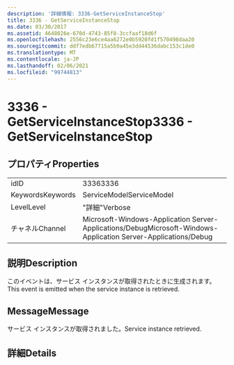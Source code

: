 ```yaml
---
description: '詳細情報: 3336-GetServiceInstanceStop'
title: 3336 - GetServiceInstanceStop
ms.date: 03/30/2017
ms.assetid: 4648026e-670d-4743-85f8-3ccfaaf18d6f
ms.openlocfilehash: 2556c23e6ce4aa6272e0b5920fd1f570498daa20
ms.sourcegitcommit: ddf7edb67715a5b9a45e3dd44536dabc153c1de0
ms.translationtype: MT
ms.contentlocale: ja-JP
ms.lasthandoff: 02/06/2021
ms.locfileid: "99744813"
---
```

# <a name="3336---getserviceinstancestop"></a><span data-ttu-id="2c61f-103">3336 - GetServiceInstanceStop</span><span class="sxs-lookup"><span data-stu-id="2c61f-103">3336 - GetServiceInstanceStop</span></span>

## <a name="properties"></a><span data-ttu-id="2c61f-104">プロパティ</span><span class="sxs-lookup"><span data-stu-id="2c61f-104">Properties</span></span>  
  
|||  
|-|-|  
|<span data-ttu-id="2c61f-105">id</span><span class="sxs-lookup"><span data-stu-id="2c61f-105">ID</span></span>|<span data-ttu-id="2c61f-106">3336</span><span class="sxs-lookup"><span data-stu-id="2c61f-106">3336</span></span>|  
|<span data-ttu-id="2c61f-107">Keywords</span><span class="sxs-lookup"><span data-stu-id="2c61f-107">Keywords</span></span>|<span data-ttu-id="2c61f-108">ServiceModel</span><span class="sxs-lookup"><span data-stu-id="2c61f-108">ServiceModel</span></span>|  
|<span data-ttu-id="2c61f-109">Level</span><span class="sxs-lookup"><span data-stu-id="2c61f-109">Level</span></span>|<span data-ttu-id="2c61f-110">"詳細"</span><span class="sxs-lookup"><span data-stu-id="2c61f-110">Verbose</span></span>|  
|<span data-ttu-id="2c61f-111">チャネル</span><span class="sxs-lookup"><span data-stu-id="2c61f-111">Channel</span></span>|<span data-ttu-id="2c61f-112">Microsoft-Windows-Application Server-Applications/Debug</span><span class="sxs-lookup"><span data-stu-id="2c61f-112">Microsoft-Windows-Application Server-Applications/Debug</span></span>|  
  
## <a name="description"></a><span data-ttu-id="2c61f-113">説明</span><span class="sxs-lookup"><span data-stu-id="2c61f-113">Description</span></span>  

 <span data-ttu-id="2c61f-114">このイベントは、サービス インスタンスが取得されたときに生成されます。</span><span class="sxs-lookup"><span data-stu-id="2c61f-114">This event is emitted when the service instance is retrieved.</span></span>  
  
## <a name="message"></a><span data-ttu-id="2c61f-115">Message</span><span class="sxs-lookup"><span data-stu-id="2c61f-115">Message</span></span>  

 <span data-ttu-id="2c61f-116">サービス インスタンスが取得されました。</span><span class="sxs-lookup"><span data-stu-id="2c61f-116">Service instance retrieved.</span></span>  
  
## <a name="details"></a><span data-ttu-id="2c61f-117">詳細</span><span class="sxs-lookup"><span data-stu-id="2c61f-117">Details</span></span>

